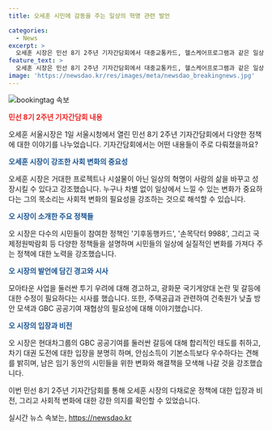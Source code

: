 ```yaml
---
title: 오세훈 시민에 감동을 주는 일상의 혁명 관련 발언

categories:
  - News
excerpt: >
  오세훈 시장은 민선 8기 2주년 기자간담회에서 대중교통카드, 헬스케어프로그램과 같은 일상 변화를 가져오는 정책을 소개하며, 청계천 복원과 모아타운 사업 관련 우려에 대해 경고했다. 주택공급 문제와 광화문에 국기 게양에 대한 논란에 대해 의견을 밝히면서, 안심소득을 기본소득보다 우수하다고 주장했다. 오 시장은 미래에 더 나은 일상의 변화를 약속하며, 사회의 불평등 문제에 대한 해법을 제시했다.
feature_text: >
  오세훈 시장은 민선 8기 2주년 기자간담회에서 대중교통카드, 헬스케어프로그램과 같은 일상 변화를 가져오는 정책을 소개하며, 청계천 복원과 모아타운 사업 관련 우려에 대해 경고했다. 주택공급 문제와 광화문에 국기 게양에 대한 논란에 대해 의견을 밝히면서, 안심소득을 기본소득보다 우수하다고 주장했다. 오 시장은 미래에 더 나은 일상의 변화를 약속하며, 사회의 불평등 문제에 대한 해법을 제시했다.
image: 'https://newsdao.kr/res/images/meta/newsdao_breakingnews.jpg'
---
```


<p><img src="https://newsdao.kr/res/images/meta/newsdao_breakingnews.jpg" alt="bookingtag 속보" /></p>

<p><b><span style="color: #ee2323;">민선 8기 2주년 기자간담회 내용</span></b></p>

<p>오세훈 서울시장은 1일 서울시청에서 열린 민선 8기 2주년 기자간담회에서 다양한 정책에 대한 이야기를 나누었습니다. 기자간담회에서는 어떤 내용들이 주로 다뤄졌을까요?</p>

<p><b><span style="color: #1a5490;">오세훈 시장이 강조한 사회 변화의 중요성</span></b></p>

<p>오세훈 시장은 거대한 프로젝트나 시설물이 아닌 일상의 혁명이 사람의 삶을 바꾸고 성장시킬 수 있다고 강조했습니다. 누구나 차별 없이 일상에서 느낄 수 있는 변화가 중요하다는 그의 목소리는 사회적 변화의 필요성을 강조하는 것으로 해석할 수 있습니다.</p>

<p><b><span style="color: #1a5490;">오 시장이 소개한 주요 정책들</span></b></p>

<p>오 시장은 다수의 시민들이 참여한 정책인 '기후동행카드', '손목닥터 9988', 그리고 국제정원박람회 등 다양한 정책들을 설명하며 시민들의 일상에 실질적인 변화를 가져다 주는 정책에 대한 노력을 강조했습니다. </p>

<p><b><span style="color: #1a5490;">오 시장의 발언에 담긴 경고와 시사</span></b></p>

<p>모아타운 사업을 둘러싼 투기 우려에 대해 경고하고, 광화문 국기게양대 논란 및 갈등에 대한 수정이 필요하다는 시사를 했습니다. 또한, 주택공급과 관련하여 건축원가 낮출 방안 모색과 GBC 공공기여 재협상의 필요성에 대해 이야기했습니다. </p>

<p><b><span style="color: #1a5490;">오 시장의 입장과 비전</span></b></p>

<p>오 시장은 현대차그룹의 GBC 공공기여를 둘러싼 갈등에 대해 합리적인 태도를 취하고, 차기 대권 도전에 대한 입장을 분명히 하며, 안심소득이 기본소득보다 우수하다는 견해를 밝히며, 남은 임기 동안의 시민들을 위한 변화와 해결책을 모색해 나갈 것을 강조했습니다.</p>

<p>이번 민선 8기 2주년 기자간담회를 통해 오세훈 시장의 다채로운 정책에 대한 입장과 비전, 그리고 사회적 변화에 대한 강한 의지를 확인할 수 있었습니다.</p>
실시간 뉴스 속보는, <a href="https://newsdao.kr" rel="dofollow">https://newsdao.kr</a>


